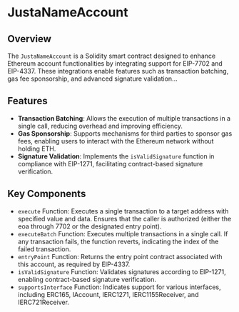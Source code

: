 # JustaNameAccount

## Overview

The `JustaNameAccount` is a Solidity smart contract designed to enhance Ethereum account functionalities by integrating support for EIP-7702 and EIP-4337. These integrations enable features such as transaction batching, gas fee sponsorship, and advanced signature validation...

## Features

- **Transaction Batching**: Allows the execution of multiple transactions in a single call, reducing overhead and improving efficiency.
- **Gas Sponsorship**: Supports mechanisms for third parties to sponsor gas fees, enabling users to interact with the Ethereum network without holding ETH.​
- **Signature Validation**: Implements the `isValidSignature` function in compliance with EIP-1271, facilitating contract-based signature verification.

## Key Components

- `execute` Function: Executes a single transaction to a target address with specified value and data. Ensures that the caller is authorized (either the eoa through 7702 or the designated entry point).
- `executeBatch` Function: Executes multiple transactions in a single call. If any transaction fails, the function reverts, indicating the index of the failed transaction.
- `entryPoint` Function: Returns the entry point contract associated with this account, as required by EIP-4337.
- `isValidSignature` Function: Validates signatures according to EIP-1271, enabling contract-based signature verification.​
- `supportsInterface` Function: Indicates support for various interfaces, including ERC165, IAccount, IERC1271, IERC1155Receiver, and IERC721Receiver.

